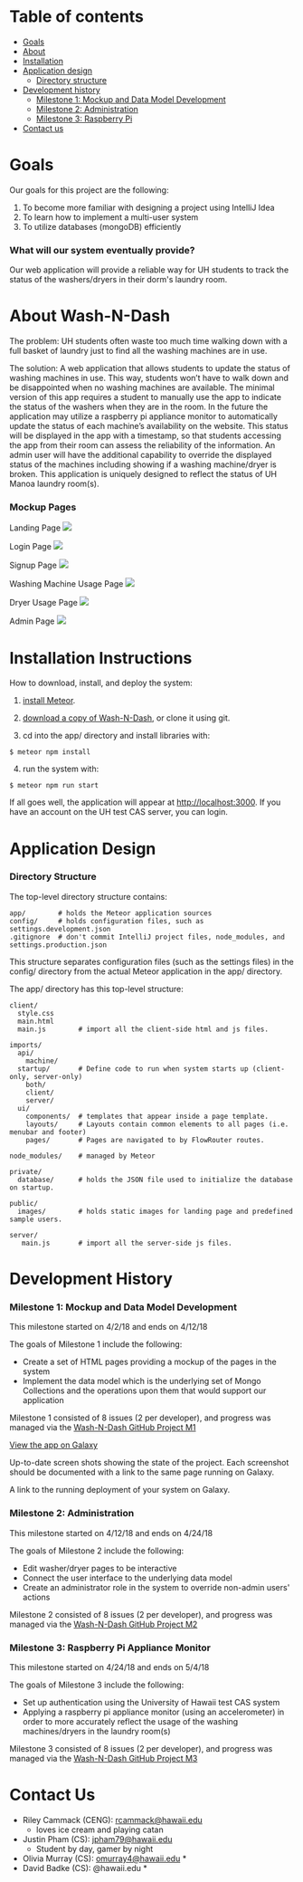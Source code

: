 # Table of contents

* [Goals](#goals)
* [About](#about-wash-n-dash)
* [Installation](#installation-instructions)
* [Application design](#application-design)
  * [Directory structure](#directory-structure)
* [Development history](#development-history)
  * [Milestone 1: Mockup and Data Model Development](#milestone-1-mockup-and-data-model-development)
  * [Milestone 2: Administration](#milestone-2-administration)
  * [Milestone 3: Raspberry Pi](#milestone-3-raspberry-pi-appliance-monitor)
* [Contact us](#contact-us)


# Goals
Our goals for this project are the following:
<ol>
  <li>To become more familiar with designing a project using IntelliJ Idea</li>
  <li>To learn how to implement a multi-user system</li>
  <li>To utilize databases (mongoDB) efficiently</li>
</ol>

### What will our system eventually provide?
Our web application will provide a reliable way for UH students to track the status of the washers/dryers in their dorm's laundry room. 


# About Wash-N-Dash
The problem: UH students often waste too much time walking down with a full basket of laundry just to find all the washing machines are in use.  

The solution: A web application that allows students to update the status of washing machines in use. This way, students won’t have to walk down and be disappointed when no washing machines are available. The minimal version of this app requires a student to manually use the app to indicate the status of the washers when they are in the room. In the future the application may utilize a raspberry pi appliance monitor to automatically update the status of each machine’s availability on the website. This status will be displayed in the app with a timestamp, so that students accessing the app from their room can assess the reliability of the information. An admin user will have the additional capability to override the displayed status of the machines including showing if a washing machine/dryer is broken. This application is uniquely designed to reflect the status of UH Manoa laundry room(s).  

### Mockup Pages

Landing Page
![](docs/mockLanding.png)

Login Page
![](docs/mockLogin.png)

Signup Page
![](docs/mockSignup.png)

Washing Machine Usage Page
![](docs/mockWashers.PNG)

Dryer Usage Page
![](docs/mockDryers.PNG)

Admin Page
![](docs/mockAdmin.PNG)


# Installation Instructions
How to download, install, and deploy the system:
1. [install Meteor](https://www.meteor.com/install).

2. [download a copy of Wash-N-Dash](https://github.com/wash-n-dash), or clone it using git.
  
3. cd into the app/ directory and install libraries with:

 ```
 $ meteor npm install
 ```

4. run the system with:

 ```
 $ meteor npm run start
 ```
 
If all goes well, the application will appear at [http://localhost:3000](http://localhost:3000). If you have an account on the UH test CAS server, you can login. 

# Application Design

### Directory Structure
The top-level directory structure contains:

```
app/        # holds the Meteor application sources
config/     # holds configuration files, such as settings.development.json
.gitignore  # don't commit IntelliJ project files, node_modules, and settings.production.json
```

This structure separates configuration files (such as the settings files) in the config/ directory from the actual Meteor application in the app/ directory.

The app/ directory has this top-level structure:

```
client/
  style.css     
  main.html      
  main.js        # import all the client-side html and js files. 

imports/
  api/           
    machine/
  startup/       # Define code to run when system starts up (client-only, server-only)
    both/
    client/        
    server/        
  ui/
    components/  # templates that appear inside a page template.
    layouts/     # Layouts contain common elements to all pages (i.e. menubar and footer)
    pages/       # Pages are navigated to by FlowRouter routes.

node_modules/    # managed by Meteor

private/
  database/      # holds the JSON file used to initialize the database on startup.

public/          
  images/        # holds static images for landing page and predefined sample users.
  
server/
   main.js       # import all the server-side js files.
```

# Development History

### Milestone 1: Mockup and Data Model Development
This milestone started on 4/2/18 and ends on 4/12/18

The goals of Milestone 1 include the following: 
* Create a set of HTML pages providing a mockup of the pages in the system
* Implement the data model which is the underlying set of Mongo Collections and the operations upon them that would support our application

Milestone 1 consisted of 8 issues (2 per developer), and progress was managed via the [Wash-N-Dash GitHub Project M1](https://github.com/wash-n-dash/wash-n-dash/projects/1)

[View the app on Galaxy](http://washndash.meteorapp.com/#/)

Up-to-date screen shots showing the state of the project. Each screenshot should be documented with a link to the same page running on Galaxy.

A link to the running deployment of your system on Galaxy.


### Milestone 2: Administration
This milestone started on 4/12/18 and ends on 4/24/18

The goals of Milestone 2 include the following:
* Edit washer/dryer pages to be interactive
* Connect the user interface to the underlying data model
* Create an administrator role in the system to override non-admin users' actions

Milestone 2 consisted of 8 issues (2 per developer), and progress was managed via the [Wash-N-Dash GitHub Project M2](https://github.com/wash-n-dash/wash-n-dash/projects/2)


### Milestone 3: Raspberry Pi Appliance Monitor
This milestone started on 4/24/18 and ends on 5/4/18

The goals of Milestone 3 include the following:
* Set up authentication using the University of Hawaii test CAS system
* Applying a raspberry pi appliance monitor (using an accelerometer) in order to more accurately reflect the usage of the washing machines/dryers in the laundry room(s)

Milestone 3 consisted of 8 issues (2 per developer), and progress was managed via the [Wash-N-Dash GitHub Project M3](https://github.com/wash-n-dash/wash-n-dash/projects/3)


# Contact Us
* Riley Cammack (CENG): rcammack@hawaii.edu
  * loves ice cream and playing catan
* Justin Pham (CS): jpham79@hawaii.edu
  * Student by day, gamer by night
* Olivia Murray (CS): omurray4@hawaii.edu
  * 
* David Badke (CS): @hawaii.edu
  * 
